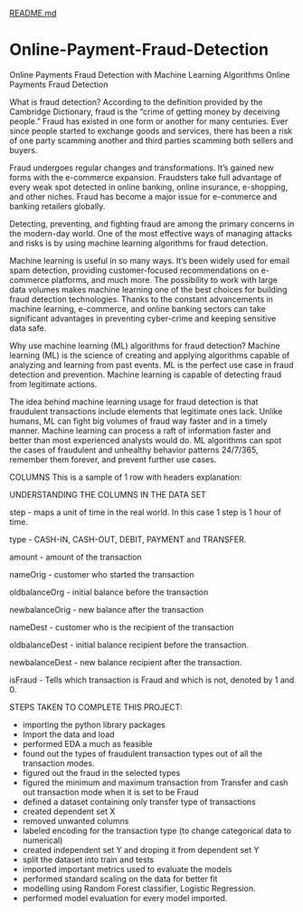 [README.md](https://github.com/KeyurPanchal07/Online-Payment-Fraud-Detection/files/13800432/README.md)
# Online-Payment-Fraud-Detection
 Online Payments Fraud Detection with Machine Learning Algorithms
 Online Payments Fraud Detection 

 What is fraud detection?
According to the definition provided by the Cambridge Dictionary, fraud is the “crime of getting money by deceiving people.” Fraud has existed in one form or another for many centuries. Ever since people started to exchange goods and services, there has been a risk of one party scamming another and third parties scamming both sellers and buyers. 

Fraud undergoes regular changes and transformations. It’s gained new forms with the e-commerce expansion. Fraudsters take full advantage of every weak spot detected in online banking, online insurance, e-shopping, and other niches. Fraud has become a major issue for e-commerce and banking retailers globally. 

Detecting, preventing, and fighting fraud are among the primary concerns in the modern-day world. One of the most effective ways of managing attacks and risks is by using machine learning algorithms for fraud detection.

Machine learning is useful in so many ways. It’s been widely used for email spam detection, providing customer-focused recommendations on e-commerce platforms, and much more. The possibility to work with large data volumes makes machine learning one of the best choices for building fraud detection technologies. Thanks to the constant advancements in machine learning, e-commerce, and online banking sectors can take significant advantages in preventing cyber-crime and keeping sensitive data safe. 

Why use machine learning (ML) algorithms for fraud detection?
Machine learning (ML) is the science of creating and applying algorithms capable of analyzing and learning from past events. ML is the perfect use case in fraud detection and prevention. Machine learning is capable of detecting fraud from legitimate actions.

The idea behind machine learning usage for fraud detection is that fraudulent transactions include elements that legitimate ones lack. Unlike humans, ML can fight big volumes of fraud way faster and in a timely manner. Machine learning can process a raft of information faster and better than most experienced analysts would do. ML algorithms can spot the cases of fraudulent and unhealthy behavior patterns 24/7/365, remember them forever, and prevent further use cases.

COLUMNS
This is a sample of 1 row with headers explanation:

UNDERSTANDING THE COLUMNS IN THE DATA SET

step - maps a unit of time in the real world. In this case 1 step is 1 hour of time. 

type - CASH-IN, CASH-OUT, DEBIT, PAYMENT and TRANSFER.

amount - amount of the transaction 

nameOrig - customer who started the transaction

oldbalanceOrg - initial balance before the transaction

newbalanceOrig - new balance after the transaction

nameDest - customer who is the recipient of the transaction

oldbalanceDest - initial balance recipient before the transaction. 

newbalanceDest - new balance recipient after the transaction. 

isFraud - Tells which transaction is Fraud and which is not, denoted by 1 and 0.

STEPS TAKEN TO COMPLETE THIS PROJECT:
- importing the python library packages
- Import the data and load
- performed EDA a much as feasible
- found out the types of fraudulent transaction types out of all the transaction modes.
- figured out the fraud in the selected types
- figured the minimum and maximum transaction from Transfer and cash out transaction mode when it is set to be Fraud
- defined a dataset containing only transfer type of transactions
- created dependent set X
- removed unwanted columns
- labeled encoding for the transaction type (to change categorical data to numerical)
- created independent set Y and droping it from dependent set Y
- split the dataset into train and tests
- imported important metrics used to evaluate the models
- performed standard scaling on the data for better fit
- modelling using Random Forest classifier, Logistic Regression.
- performed model evaluation for every model imported.
